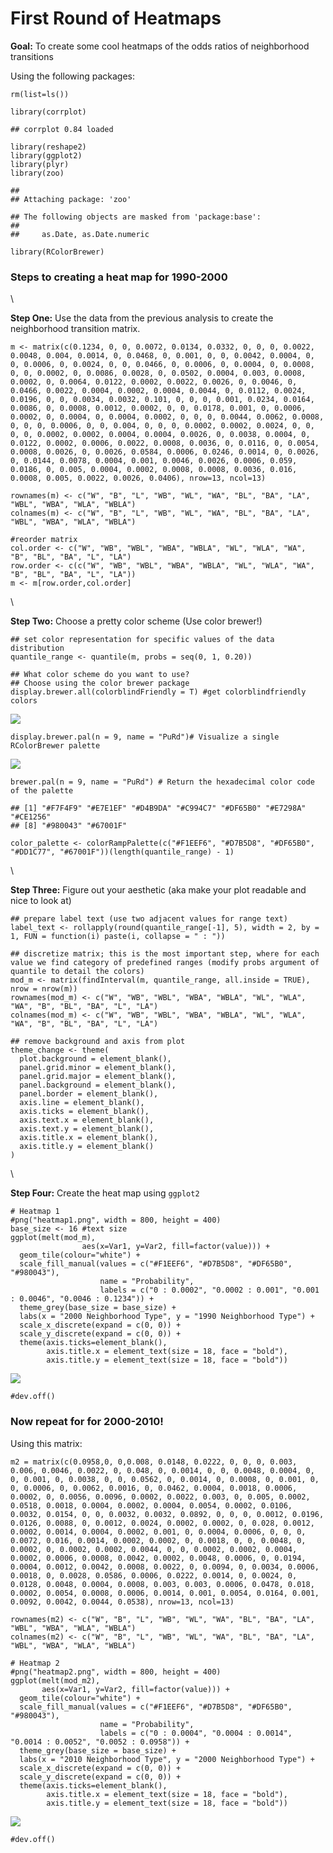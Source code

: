 First Round of Heatmaps
================

**Goal:** To create some cool heatmaps of the odds ratios of
neighborhood transitions

Using the following packages:

    rm(list=ls())

    library(corrplot)

    ## corrplot 0.84 loaded

    library(reshape2)
    library(ggplot2)
    library(plyr)
    library(zoo)

    ## 
    ## Attaching package: 'zoo'

    ## The following objects are masked from 'package:base':
    ## 
    ##     as.Date, as.Date.numeric

    library(RColorBrewer)

### Steps to creating a heat map for 1990-2000

\\

**Step One:** Use the data from the previous analysis to create the
neighborhood transition matrix.

    m <- matrix(c(0.1234, 0, 0, 0.0072, 0.0134, 0.0332, 0, 0, 0, 0.0022, 0.0048, 0.004, 0.0014, 0, 0.0468, 0, 0.001, 0, 0, 0.0042, 0.0004, 0, 0, 0.0006, 0, 0.0024, 0, 0, 0.0466, 0, 0.0006, 0, 0.0004, 0, 0.0008, 0, 0, 0.0002, 0, 0.0086, 0.0028, 0, 0.0502, 0.0004, 0.003, 0.0008, 0.0002, 0, 0.0064, 0.0122, 0.0002, 0.0022, 0.0026, 0, 0.0046, 0, 0.0466, 0.0022, 0.0004, 0.0002, 0.0004, 0.0044, 0, 0.0112, 0.0024, 0.0196, 0, 0, 0.0034, 0.0032, 0.101, 0, 0, 0, 0.001, 0.0234, 0.0164, 0.0086, 0, 0.0008, 0.0012, 0.0002, 0, 0, 0.0178, 0.001, 0, 0.0006, 0.0002, 0, 0.0004, 0, 0.0004, 0.0002, 0, 0, 0, 0.0044, 0.0062, 0.0008, 0, 0, 0, 0.0006, 0, 0, 0.004, 0, 0, 0, 0.0002, 0.0002, 0.0024, 0, 0, 0, 0, 0.0002, 0.0002, 0.0004, 0.0004, 0.0026, 0, 0.0038, 0.0004, 0, 0.0122, 0.0002, 0.0006, 0.0022, 0.0008, 0.0036, 0, 0.0116, 0, 0.0054, 0.0008, 0.0026, 0, 0.0026, 0.0584, 0.0006, 0.0246, 0.0014, 0, 0.0026, 0, 0.0144, 0.0078, 0.0004, 0.001, 0.0046, 0.0026, 0.0006, 0.059, 0.0186, 0, 0.005, 0.0004, 0.0002, 0.0008, 0.0008, 0.0036, 0.016, 0.0008, 0.005, 0.0022, 0.0026, 0.0406), nrow=13, ncol=13)

    rownames(m) <- c("W", "B", "L", "WB", "WL", "WA", "BL", "BA", "LA", "WBL", "WBA", "WLA", "WBLA")
    colnames(m) <- c("W", "B", "L", "WB", "WL", "WA", "BL", "BA", "LA", "WBL", "WBA", "WLA", "WBLA")

    #reorder matrix
    col.order <- c("W", "WB", "WBL", "WBA", "WBLA", "WL", "WLA", "WA", "B", "BL", "BA", "L", "LA")
    row.order <- c(c("W", "WB", "WBL", "WBA", "WBLA", "WL", "WLA", "WA", "B", "BL", "BA", "L", "LA"))
    m <- m[row.order,col.order]

\\

**Step Two:** Choose a pretty color scheme (Use color brewer!)

    ## set color representation for specific values of the data distribution
    quantile_range <- quantile(m, probs = seq(0, 1, 0.20))

    ## What color scheme do you want to use?
    ## Choose using the color brewer package
    display.brewer.all(colorblindFriendly = T) #get colorblindfriendly colors

![](Heatmaps_v1_files/figure-gfm/unnamed-chunk-3-1.png)<!-- -->

    display.brewer.pal(n = 9, name = "PuRd")# Visualize a single RColorBrewer palette

![](Heatmaps_v1_files/figure-gfm/unnamed-chunk-3-2.png)<!-- -->

    brewer.pal(n = 9, name = "PuRd") # Return the hexadecimal color code of the palette

    ## [1] "#F7F4F9" "#E7E1EF" "#D4B9DA" "#C994C7" "#DF65B0" "#E7298A" "#CE1256"
    ## [8] "#980043" "#67001F"

    color_palette <- colorRampPalette(c("#F1EEF6", "#D7B5D8", "#DF65B0", "#DD1C77", "#67001F"))(length(quantile_range) - 1)

\\

**Step Three:** Figure out your aesthetic (aka make your plot readable
and nice to look at)

    ## prepare label text (use two adjacent values for range text)
    label_text <- rollapply(round(quantile_range[-1], 5), width = 2, by = 1, FUN = function(i) paste(i, collapse = " : "))

    ## discretize matrix; this is the most important step, where for each value we find category of predefined ranges (modify probs argument of quantile to detail the colors)
    mod_m <- matrix(findInterval(m, quantile_range, all.inside = TRUE), nrow = nrow(m))
    rownames(mod_m) <- c("W", "WB", "WBL", "WBA", "WBLA", "WL", "WLA", "WA", "B", "BL", "BA", "L", "LA")
    colnames(mod_m) <- c("W", "WB", "WBL", "WBA", "WBLA", "WL", "WLA", "WA", "B", "BL", "BA", "L", "LA")

    ## remove background and axis from plot
    theme_change <- theme(
      plot.background = element_blank(),
      panel.grid.minor = element_blank(),
      panel.grid.major = element_blank(),
      panel.background = element_blank(),
      panel.border = element_blank(),
      axis.line = element_blank(),
      axis.ticks = element_blank(),
      axis.text.x = element_blank(),
      axis.text.y = element_blank(),
      axis.title.x = element_blank(),
      axis.title.y = element_blank()
    )

\\

**Step Four:** Create the heat map using `ggplot2`

    # Heatmap 1
    #png("heatmap1.png", width = 800, height = 400)
    base_size <- 16 #text size
    ggplot(melt(mod_m), 
                    aes(x=Var1, y=Var2, fill=factor(value))) + 
      geom_tile(colour="white") + 
      scale_fill_manual(values = c("#F1EEF6", "#D7B5D8", "#DF65B0", "#980043"), 
                        name = "Probability", 
                        labels = c("0 : 0.0002", "0.0002 : 0.001", "0.001 : 0.0046", "0.0046 : 0.1234")) +
      theme_grey(base_size = base_size) + 
      labs(x = "2000 Neighborhood Type", y = "1990 Neighborhood Type") +
      scale_x_discrete(expand = c(0, 0)) +
      scale_y_discrete(expand = c(0, 0)) +
      theme(axis.ticks=element_blank(),
            axis.title.x = element_text(size = 18, face = "bold"),
            axis.title.y = element_text(size = 18, face = "bold"))

![](Heatmaps_v1_files/figure-gfm/unnamed-chunk-5-1.png)<!-- -->

    #dev.off()

### Now repeat for for 2000-2010!

Using this matrix:

    m2 = matrix(c(0.0958,0, 0,0.008, 0.0148, 0.0222, 0, 0, 0, 0.003, 0.006, 0.0046, 0.0022, 0, 0.048, 0, 0.0014, 0, 0, 0.0048, 0.0004, 0, 0, 0.001, 0, 0.0038, 0, 0, 0.0562, 0, 0.0014, 0, 0.0008, 0, 0.001, 0, 0, 0.0006, 0, 0.0062, 0.0016, 0, 0.0462, 0.0004, 0.0018, 0.0006, 0.0002, 0, 0.0056, 0.0096, 0.0002, 0.0022, 0.003, 0, 0.005, 0.0002, 0.0518, 0.0018, 0.0004, 0.0002, 0.0004, 0.0054, 0.0002, 0.0106, 0.0032, 0.0154, 0, 0, 0.0032, 0.0032, 0.0892, 0, 0, 0, 0.0012, 0.0196, 0.0126, 0.0088, 0, 0.0012, 0.0024, 0.0002, 0.0002, 0, 0.028, 0.0012, 0.0002, 0.0014, 0.0004, 0.0002, 0.001, 0, 0.0004, 0.0006, 0, 0, 0, 0.0072, 0.016, 0.0014, 0.0002, 0.0002, 0, 0.0018, 0, 0, 0.0048, 0, 0.0002, 0, 0.0002, 0.0002, 0.0044, 0, 0, 0.0002, 0.0002, 0.0004, 0.0002, 0.0006, 0.0008, 0.0042, 0.0002, 0.0048, 0.0006, 0, 0.0194, 0.0004, 0.0012, 0.0042, 0.0008, 0.0022, 0, 0.0094, 0, 0.0034, 0.0006, 0.0018, 0, 0.0028, 0.0586, 0.0006, 0.0222, 0.0014, 0, 0.0024, 0, 0.0128, 0.0048, 0.0004, 0.0008, 0.003, 0.003, 0.0006, 0.0478, 0.018, 0.0002, 0.0054, 0.0008, 0.0006, 0.0014, 0.001, 0.0054, 0.0164, 0.001, 0.0092, 0.0042, 0.0044, 0.0538), nrow=13, ncol=13)

    rownames(m2) <- c("W", "B", "L", "WB", "WL", "WA", "BL", "BA", "LA", "WBL", "WBA", "WLA", "WBLA")
    colnames(m2) <- c("W", "B", "L", "WB", "WL", "WA", "BL", "BA", "LA", "WBL", "WBA", "WLA", "WBLA")

    # Heatmap 2
    #png("heatmap2.png", width = 800, height = 400)
    ggplot(melt(mod_m2), 
           aes(x=Var1, y=Var2, fill=factor(value))) + 
      geom_tile(colour="white") + 
      scale_fill_manual(values = c("#F1EEF6", "#D7B5D8", "#DF65B0", "#980043"), 
                        name = "Probability", 
                        labels = c("0 : 0.0004", "0.0004 : 0.0014", "0.0014 : 0.0052", "0.0052 : 0.0958")) +
      theme_grey(base_size = base_size) + 
      labs(x = "2010 Neighborhood Type", y = "2000 Neighborhood Type") +
      scale_x_discrete(expand = c(0, 0)) +
      scale_y_discrete(expand = c(0, 0)) +
      theme(axis.ticks=element_blank(),
            axis.title.x = element_text(size = 18, face = "bold"),
            axis.title.y = element_text(size = 18, face = "bold"))

![](Heatmaps_v1_files/figure-gfm/unnamed-chunk-8-1.png)<!-- -->

    #dev.off()
